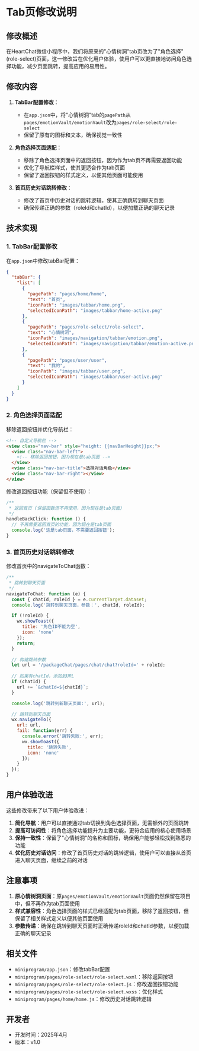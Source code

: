 # Tab页修改说明

## 修改概述

在HeartChat微信小程序中，我们将原来的"心情树洞"tab页改为了"角色选择"(role-select)页面，这一修改旨在优化用户体验，使用户可以更直接地访问角色选择功能，减少页面跳转，提高应用的易用性。

## 修改内容

1. **TabBar配置修改**：
   - 在`app.json`中，将"心情树洞"tab的`pagePath`从`pages/emotionVault/emotionVault`改为`pages/role-select/role-select`
   - 保留了原有的图标和文本，确保视觉一致性

2. **角色选择页面适配**：
   - 移除了角色选择页面中的返回按钮，因为作为tab页不再需要返回功能
   - 优化了导航栏样式，使其更适合作为tab页面
   - 保留了返回按钮的样式定义，以便其他页面可能使用

3. **首页历史对话跳转修改**：
   - 修改了首页中历史对话的跳转逻辑，使其正确跳转到聊天页面
   - 确保传递正确的参数（roleId和chatId），以便加载正确的聊天记录

## 技术实现

### 1. TabBar配置修改

在`app.json`中修改tabBar配置：

```json
{
  "tabBar": {
    "list": [
      {
        "pagePath": "pages/home/home",
        "text": "首页",
        "iconPath": "images/tabbar/home.png",
        "selectedIconPath": "images/tabbar/home-active.png"
      },
      {
        "pagePath": "pages/role-select/role-select",
        "text": "心情树洞",
        "iconPath": "images/navigation/tabbar/emotion.png",
        "selectedIconPath": "images/navigation/tabbar/emotion-active.png"
      },
      {
        "pagePath": "pages/user/user",
        "text": "我的",
        "iconPath": "images/tabbar/user.png",
        "selectedIconPath": "images/tabbar/user-active.png"
      }
    ]
  }
}
```

### 2. 角色选择页面适配

移除返回按钮并优化导航栏：

```html
<!-- 自定义导航栏 -->
<view class="nav-bar" style="height: {{navBarHeight}}px;">
  <view class="nav-bar-left">
    <!-- 移除返回按钮，因为现在是tab页面 -->
  </view>
  <view class="nav-bar-title">选择对话角色</view>
  <view class="nav-bar-right"></view>
</view>
```

修改返回按钮功能（保留但不使用）：

```javascript
/**
 * 返回首页 (保留函数但不再使用，因为现在是tab页面)
 */
handleBackClick: function () {
  // 不再需要返回首页的功能，因为现在是tab页面
  console.log('这是tab页面，不需要返回按钮');
}
```

### 3. 首页历史对话跳转修改

修改首页中的navigateToChat函数：

```javascript
/**
 * 跳转到聊天页面
 */
navigateToChat: function (e) {
  const { chatId, roleId } = e.currentTarget.dataset;
  console.log('跳转到聊天页面，参数：', chatId, roleId);

  if (!roleId) {
    wx.showToast({
      title: '角色ID不能为空',
      icon: 'none'
    });
    return;
  }

  // 构建跳转参数
  let url = '/packageChat/pages/chat/chat?roleId=' + roleId;
  
  // 如果有chatId，添加到URL
  if (chatId) {
    url += `&chatId=${chatId}`;
  }

  console.log('跳转到新聊天页面:', url);

  // 跳转到聊天页面
  wx.navigateTo({
    url: url,
    fail: function(err) {
      console.error('跳转失败:', err);
      wx.showToast({
        title: '跳转失败',
        icon: 'none'
      });
    }
  });
}
```

## 用户体验改进

这些修改带来了以下用户体验改进：

1. **简化导航**：用户可以直接通过tab切换到角色选择页面，无需额外的页面跳转
2. **提高可访问性**：将角色选择功能提升为主要功能，更符合应用的核心使用场景
3. **保持一致性**：保留了"心情树洞"的名称和图标，确保用户能够轻松找到熟悉的功能
4. **优化历史对话访问**：修改了首页历史对话的跳转逻辑，使用户可以直接从首页进入聊天页面，继续之前的对话

## 注意事项

1. **原心情树洞页面**：原`pages/emotionVault/emotionVault`页面仍然保留在项目中，但不再作为tab页面使用
2. **样式兼容性**：角色选择页面的样式已经适配为tab页面，移除了返回按钮，但保留了相关样式定义以便其他页面使用
3. **参数传递**：确保在跳转到聊天页面时正确传递roleId和chatId参数，以便加载正确的聊天记录

## 相关文件

- `miniprogram/app.json`：修改tabBar配置
- `miniprogram/pages/role-select/role-select.wxml`：移除返回按钮
- `miniprogram/pages/role-select/role-select.js`：修改返回按钮功能
- `miniprogram/pages/role-select/role-select.wxss`：优化样式
- `miniprogram/pages/home/home.js`：修改历史对话跳转逻辑

## 开发者

- 开发时间：2025年4月
- 版本：v1.0
